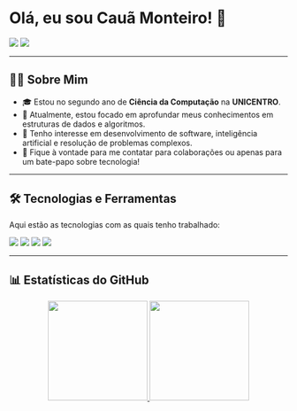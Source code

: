 # Olá, eu sou Cauã Monteiro! 👋

<p align="left">
  <a href="https://www.linkedin.com/in/cauã-monteiro-733221356" target="_blank"><img src="https://img.shields.io/badge/LinkedIn-0077B5?style=for-the-badge&logo=linkedin&logoColor=white" /></a>
  <a href="mailto:c.monteiro1810@gmail.com"><img src="https://img.shields.io/badge/Email-D14836?style=for-the-badge&logo=gmail&logoColor=white" /></a>
</p>

---

## 👨‍💻 Sobre Mim

- 🎓 Estou no segundo ano de **Ciência da Computação** na **UNICENTRO**.
- 🌱 Atualmente, estou focado em aprofundar meus conhecimentos em estruturas de dados e algoritmos.
- 🚀 Tenho interesse em desenvolvimento de software, inteligência artificial e resolução de problemas complexos.
- 💬 Fique à vontade para me contatar para colaborações ou apenas para um bate-papo sobre tecnologia!

---

## 🛠️ Tecnologias e Ferramentas

Aqui estão as tecnologias com as quais tenho trabalhado:

<p align="left">
  <a href="https://isocpp.org/" target="_blank"><img src="https://img.shields.io/badge/C++-00599C?style=for-the-badge&logo=c%2B%2B&logoColor=white" /></a>
  <a href="https://www.java.com" target="_blank"><img src="https://img.shields.io/badge/Java-ED8B00?style=for-the-badge&logo=java&logoColor=white" /></a>
  <a href="https://www.python.org" target="_blank"><img src="https://img.shields.io/badge/Python-3776AB?style=for-the-badge&logo=python&logoColor=white" /></a>
  <a href="https://git-scm.com/" target="_blank"><img src="https://img.shields.io/badge/Git-F05032?style=for-the-badge&logo=git&logoColor=white" /></a>
</p>

---

## 📊 Estatísticas do GitHub

<p align="center">
  <a href="https://github.com/caua-monteiro">
    <img height="180em" src="https://github-readme-stats.vercel.app/api?username=SEU_USUARIO_GITHUB&show_icons=true&theme=dracula&include_all_commits=true&count_private=true"/>
    <img height="180em" src="https://github-readme-stats.vercel.app/api/top-langs/?username=SEU_USUARIO_GITHUB&layout=compact&langs_count=7&theme=dracula"/>
  </a>
</p>
